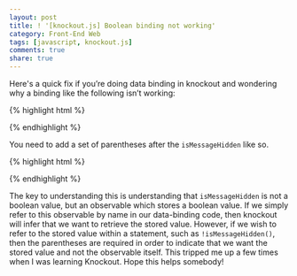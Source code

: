 ```yaml
---
layout: post
title: ! '[knockout.js] Boolean binding not working'
category: Front-End Web
tags: [javascript, knockout.js]
comments: true
share: true
---
```

Here's a quick fix if you’re doing data binding in knockout and wondering why a binding like the following isn’t working:

{% highlight html %}
<div data-bind="visible: !isMessageHidden">

<script>
// In your view model
self.isMessageHidden: ko.observable(true) };
// ...
</script>
{% endhighlight %}

You need to add a set of parentheses after the `isMessageHidden` like so.

{% highlight html %}
<div data-bind="visible: !isMessageHidden()">
{% endhighlight %}

The key to understanding this is understanding that `isMessageHidden` is not a boolean value, but an observable which stores a boolean value. If we simply refer to this observable by name in our data-binding code, then knockout will infer that we want to retrieve the stored value. However, if we wish to refer to the stored value within a statement, such as `!isMessageHidden()`, then the parentheses are required in order to indicate that we want the stored value and not the observable itself. This tripped me up a few times when I was learning Knockout. Hope this helps somebody!

